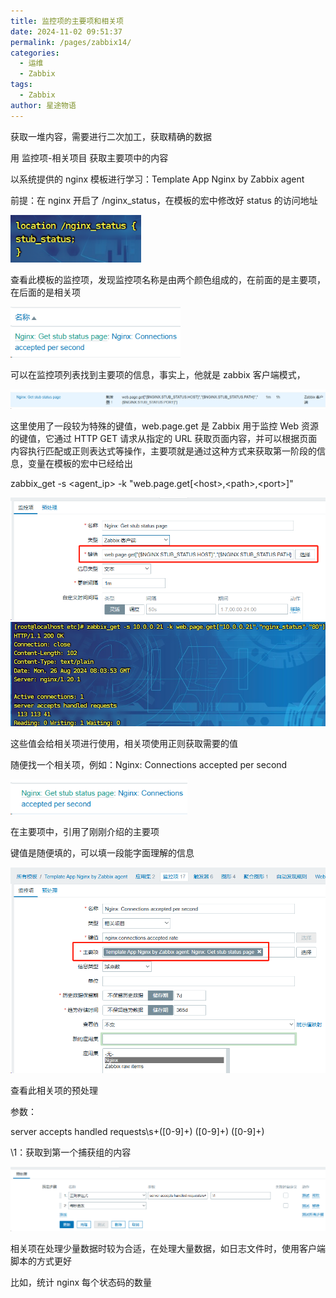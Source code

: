 ```yaml
---
title: 监控项的主要项和相关项
date: 2024-11-02 09:51:37
permalink: /pages/zabbix14/
categories:
  - 运维
  - Zabbix
tags:
  - Zabbix
author: 星途物语
---
```

获取一堆内容，需要进行二次加工，获取精确的数据



用 监控项-相关项目 获取主要项中的内容

以系统提供的 nginx 模板进行学习：Template App Nginx by Zabbix agent

前提：在 nginx 开启了 /nginx_status，在模板的宏中修改好 status 的访问地址

 <img src="/img/image-20240826175108074.png" alt="image-20240826175108074" style="zoom:80%;" />

查看此模板的监控项，发现监控项名称是由两个颜色组成的，在前面的是主要项，在后面的是相关项

 <img src="/img/image-20240826163322675.png" alt="image-20240826163322675" style="zoom:80%;" />

可以在监控项列表找到主要项的信息，事实上，他就是 zabbix 客户端模式，

<img src="/img/image-20240826163519705.png" alt="image-20240826163519705" style="zoom:80%;" />

 这里使用了一段较为特殊的键值，web.page.get 是 Zabbix 用于监控 Web 资源的键值，它通过 HTTP GET 请求从指定的 URL 获取页面内容，并可以根据页面内容执行匹配或正则表达式等操作，主要项就是通过这种方式来获取第一阶段的信息，变量在模板的宏中已经给出

zabbix_get -s <agent_ip> -k "web.page.get[\<host>,\<path>,\<port>]"

 <img src="/img/image-20240826163851505.png" alt="image-20240826163851505" style="zoom:80%;" />

 <img src="/img/image-20240826164102732.png" alt="image-20240826164102732" style="zoom:80%;" />

这些值会给相关项进行使用，相关项使用正则获取需要的值

随便找一个相关项，例如：Nginx: Connections accepted per second

 <img src="/img/image-20240826164336338.png" alt="image-20240826164336338" style="zoom:80%;" />

 在主要项中，引用了刚刚介绍的主要项

键值是随便填的，可以填一段能字面理解的信息

 <img src="/img/image-20240826164438835.png" alt="image-20240826164438835" style="zoom:80%;" />

查看此相关项的预处理

参数：

server accepts handled requests\s+([0-9]+) ([0-9]+) ([0-9]+)

\1：获取到第一个捕获组的内容

<img src="/img/image-20240826164633566.png" alt="image-20240826164633566" style="zoom:80%;" />

相关项在处理少量数据时较为合适，在处理大量数据，如日志文件时，使用客户端脚本的方式更好

比如，统计 nginx 每个状态码的数量